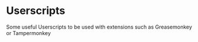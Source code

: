 # Userscripts
Some useful Userscripts to be used with extensions such as Greasemonkey or Tampermonkey